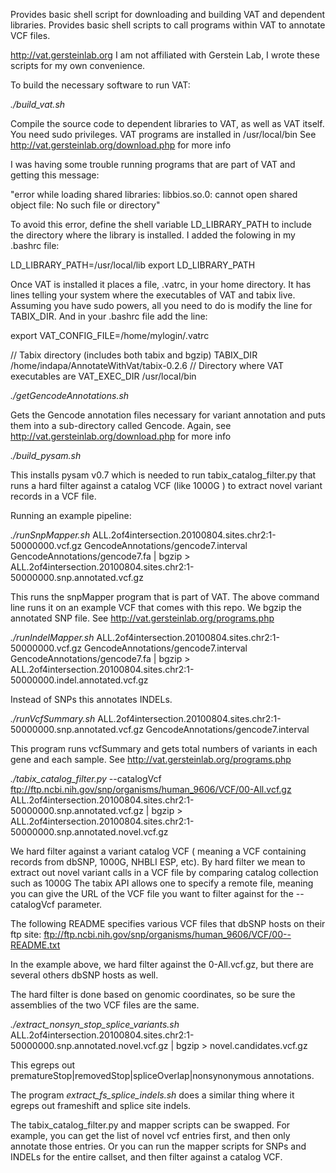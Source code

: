 Provides basic shell script for downloading and building VAT and dependent libraries.
Provides basic shell scripts to call programs within VAT to annotate VCF files.

http://vat.gersteinlab.org
I am not affiliated with Gerstein Lab, I wrote these scripts for my own convenience.

To build the necessary software to run VAT:

*./build_vat.sh*

Compile the source code to dependent libraries to VAT, as well as VAT itself. 
You need sudo privileges. 
VAT programs are installed in /usr/local/bin
See http://vat.gersteinlab.org/download.php for more info

I was having some trouble running programs that are part of VAT and getting this message:

"error while loading shared libraries: libbios.so.0: cannot open shared
object file: No such file or directory"

To avoid this error, define the shell variable LD_LIBRARY_PATH to include the directory where the library is installed.
I added the folowing in my .bashrc file:

LD_LIBRARY_PATH=/usr/local/lib
export LD_LIBRARY_PATH

Once VAT is installed it places a file, .vatrc, in your home directory. It has lines telling your
system where the executables of VAT and tabix live. Assuming you have sudo powers, all you need to do
is modify the line for TABIX_DIR. And in your .bashrc file add the line:

export VAT_CONFIG_FILE=/home/mylogin/.vatrc

// Tabix directory (includes both tabix and bgzip)
TABIX_DIR /home/indapa/AnnotateWithVat/tabix-0.2.6
// Directory where VAT executables are
VAT_EXEC_DIR /usr/local/bin

*./getGencodeAnnotations.sh*

Gets the Gencode annotation files necessary for variant annotation and puts them into a sub-directory
called Gencode.
Again, see http://vat.gersteinlab.org/download.php for more info

*./build_pysam.sh*

This installs pysam v0.7 which is needed to run tabix_catalog_filter.py that runs a hard filter against a catalog VCF 
(like 1000G ) to extract novel variant records in a VCF file. 

Running an example pipeline:

*./runSnpMapper.sh*  ALL.2of4intersection.20100804.sites.chr2:1-50000000.vcf.gz GencodeAnnotations/gencode7.interval  GencodeAnnotations/gencode7.fa | bgzip > ALL.2of4intersection.20100804.sites.chr2:1-50000000.snp.annotated.vcf.gz

This runs the snpMapper program that is part of VAT. The above command line runs it on an example VCF that comes with this repo. We bgzip the annotated SNP file.
See http://vat.gersteinlab.org/programs.php

*./runIndelMapper.sh* ALL.2of4intersection.20100804.sites.chr2:1-50000000.vcf.gz GencodeAnnotations/gencode7.interval GencodeAnnotations/gencode7.fa | bgzip > ALL.2of4intersection.20100804.sites.chr2:1-50000000.indel.annotated.vcf.gz

Instead of SNPs this  annotates INDELs.

*./runVcfSummary.sh* ALL.2of4intersection.20100804.sites.chr2:1-50000000.snp.annotated.vcf.gz GencodeAnnotations/gencode7.interval

This program runs vcfSummary and gets total numbers of variants in each gene and each sample. 
See http://vat.gersteinlab.org/programs.php

*./tabix_catalog_filter.py*  --catalogVcf ftp://ftp.ncbi.nih.gov/snp/organisms/human_9606/VCF/00-All.vcf.gz ALL.2of4intersection.20100804.sites.chr2:1-50000000.snp.annotated.vcf.gz | bgzip > ALL.2of4intersection.20100804.sites.chr2:1-50000000.snp.annotated.novel.vcf.gz

We hard filter against a variant catalog VCF ( meaning a VCF containing records from dbSNP, 1000G, NHBLI ESP, etc).
By hard filter we mean to extract out novel variant calls in a VCF file by comparing catalog collection such as 1000G
The tabix API allows one to specify a remote file, meaning you can give the URL of the VCF file you want to filter
against for the --catalogVcf parameter. 

The following README specifies various VCF files that dbSNP hosts on their ftp site:
ftp://ftp.ncbi.nih.gov/snp/organisms/human_9606/VCF/00--README.txt

In the example above, we hard filter against the 0-All.vcf.gz, but there are several others dbSNP hosts as well.

The hard filter is done based on genomic coordinates, so be sure the assemblies of the two VCF files are the same. 


*./extract_nonsyn_stop_splice_variants.sh* ALL.2of4intersection.20100804.sites.chr2:1-50000000.snp.annotated.novel.vcf.gz | bgzip > novel.candidates.vcf.gz

This egreps out prematureStop|removedStop|spliceOverlap|nonsynonymous annotations.

The program *extract_fs_splice_indels.sh* does a similar thing where it egreps out frameshift and splice site indels.



The tabix_catalog_filter.py and mapper scripts can be swapped. For example, you can get the list of novel
vcf entries first, and then only annotate those entries. Or you can run the mapper scripts for SNPs and INDELs
for the entire callset, and then filter against a catalog VCF.

